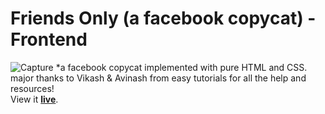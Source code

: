 # Friends Only (a facebook copycat) - Frontend
![Capture](https://www.chicagocomputerclasses.com/wp-content/uploads/2014/04/html5-css31.png)
*a facebook copycat implemented with pure HTML and CSS.
<br/>
major thanks to Vikash & Avinash from easy tutorials for all the help and resources!
<br/>
View it <b><a href="https://shaicoyg.github.io/Friends-Only-front-end/">live</a></b>.

